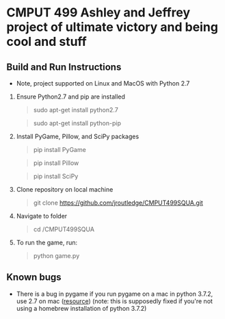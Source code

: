 # CMPUT 499 Ashley and Jeffrey project of ultimate victory and being cool and stuff

## Build and Run Instructions 

* Note, project supported on Linux and MacOS with Python 2.7
1. Ensure Python2.7 and pip are installed 
    > sudo apt-get install python2.7
    
    > sudo apt-get install python-pip
2. Install PyGame, Pillow, and SciPy packages 
    > pip install PyGame
    
    > pip install Pillow 
    
    > pip install SciPy
3. Clone repository on local machine 
    > git clone https://github.com/jroutledge/CMPUT499SQUA.git
4. Navigate to folder 
    > cd <path to folder>/CMPUT499SQUA
5. To run the game, run:
    > python game.py

## Known bugs

* There is a bug in pygame if you run pygame on a mac in python 3.7.2, use 2.7 on mac ([resource](https://www.python.org/downloads/mac-osx/)) (note: this is supposedly fixed if you're not using a homebrew installation of python 3.7.2)
